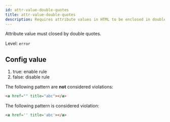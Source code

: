 ```yaml
---
id: attr-value-double-quotes
title: attr-value-double-quotes
description: Requires attribute values in HTML to be enclosed in double quotes for consistency and standards compliance.
---
```


Attribute value must closed by double quotes.

Level: `error`

## Config value

1. true: enable rule
2. false: disable rule

The following pattern are **not** considered violations:

<!-- prettier-ignore -->
```html
<a href="" title="abc"></a>
```

The following pattern is considered violation:

<!-- prettier-ignore -->
```html
<a href='' title='abc'></a>
```
